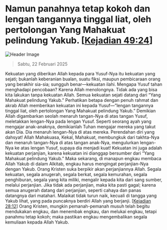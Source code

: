 
# Namun panahnya tetap kokoh dan lengan tangannya tinggal liat, oleh pertolongan Yang Mahakuat pelindung Yakub. [[Kejadian 49:24](http://alkitab.sabda.org/?Kejadian%2049:24)]

![Header Image](https://alkitab.app/slice/sunrise.jpg)

> Sabtu, 22 Februari 2025

Kekuatan yang diberikan Allah kepada para Yusuf-Nya itu kekuatan yang sejati; bukanlah keberanian bualan, suatu fiksi, maupun pembicaraan orang yang berakhir sia-sia; sungguh benar—kekuatan ilahi. Mengapa Yusuf tahan menghadapi pencobaan? Karena Allah menolongnya. Tidak ada yang bisa kita lakukan tanpa kekuatan Allah. Semua kekuatan sejati datang dari “Yang Mahakuat pelindung Yakub.” Perhatikan betapa dengan penuh rahmat dan akrab Allah memberikan kekuatan ini kepada Yusuf—”lengan tangannya tinggal liat, oleh pertolongan Yang Mahakuat pelindung Yakub.” Demikian Allah digambarkan seolah menaruh tangan-Nya di atas tangan Yusuf, meletakkan lengan-Nya pada lengan Yusuf. Seperti seorang ayah yang mengajar anak-anaknya, demikianlah Tuhan mengajar mereka yang takut akan Dia. Dia menaruh lengan-Nya di atas mereka. Perendahan diri yang dahsyat! Allah Mahakuasa, Kekal, Mahakuat, membungkuk dari takhta-Nya dan menaruh tangan-Nya di atas tangan anak-Nya, mengulurkan lengan-Nya ke atas lengan Yusuf, supaya dia menjadi kuat! Kekuatan ini juga adalah kekuatan perjanjian, karena kekuatan ini dianggap bersumber dari “Yang Mahakuat pelindung Yakub.” Maka sekarang, di manapun engkau membaca Allah Yakub di dalam Alkitab, engkau harus mengingat perjanjian-Nya dengan Yakub. Orang Kristen suka berpikir akan perjanjiannya Allah. Segala kekuatan, segala anugerah, segala berkat, segala kemurahan, segala penghiburan, segala yang kita miliki, mengalir kepada kita dari sang sumber, melalui perjanjian. Jika tidak ada perjanjian, maka kita pasti gagal; karena semua anugerah datang dari perjanjian, seperti cahaya dan panas datangnya dari matahari. Malaikat tidak turun naik, kecuali di tangga yang Yakub lihat, yang pada puncaknya berdiri Allah yang berjanji. [[Kejadian 28:12](http://alkitab.sabda.org/?Kejadian%2028:12)] Orang Kristen, mungkin pemanah-pemanah musuh telah begitu mendukakan engkau, dan menembak engkau, dan melukai engkau, tetapi panahmu tetap kokoh; maka pastikan engkau mengembalikan segala kemuliaan kepada Allah Yakub.
    